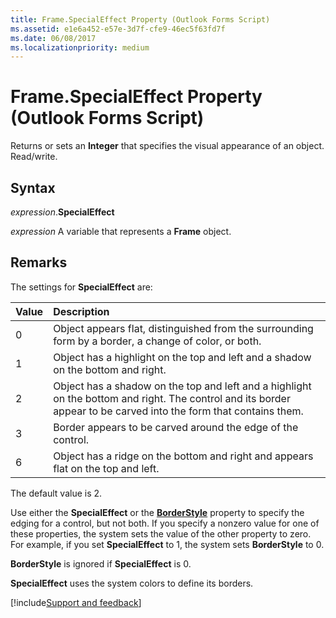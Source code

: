 ```yaml
---
title: Frame.SpecialEffect Property (Outlook Forms Script)
ms.assetid: e1e6a452-e57e-3d7f-cfe9-46ec5f63fd7f
ms.date: 06/08/2017
ms.localizationpriority: medium
---
```



# Frame.SpecialEffect Property (Outlook Forms Script)

Returns or sets an **Integer** that specifies the visual appearance of an object. Read/write.


## Syntax

_expression_.**SpecialEffect**

_expression_ A variable that represents a **Frame** object.


## Remarks

The settings for **SpecialEffect** are:



|Value|Description|
|:-----|:-----|
|0|Object appears flat, distinguished from the surrounding form by a border, a change of color, or both. |
|1|Object has a highlight on the top and left and a shadow on the bottom and right.|
|2|Object has a shadow on the top and left and a highlight on the bottom and right. The control and its border appear to be carved into the form that contains them. |
|3|Border appears to be carved around the edge of the control.|
|6|Object has a ridge on the bottom and right and appears flat on the top and left.|

The default value is 2.

Use either the **SpecialEffect** or the **[BorderStyle](Outlook.frame.borderstyle.md)** property to specify the edging for a control, but not both. If you specify a nonzero value for one of these properties, the system sets the value of the other property to zero. For example, if you set **SpecialEffect** to 1, the system sets **BorderStyle** to 0.

 **BorderStyle** is ignored if **SpecialEffect** is 0.

 **SpecialEffect** uses the system colors to define its borders.

[!include[Support and feedback](~/includes/feedback-boilerplate.md)]